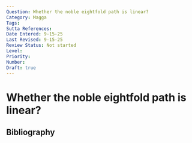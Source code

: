 ```yaml
---
Question: Whether the noble eightfold path is linear?
Category: Magga
Tags: 
Sutta References: 
Date Entered: 9-15-25
Last Revised: 9-15-25
Review Status: Not started
Level: 
Priority: 
Number: 
Draft: true
---
```


# Whether the noble eightfold path is linear?

## Bibliography

<!-- 

Notes:



-->